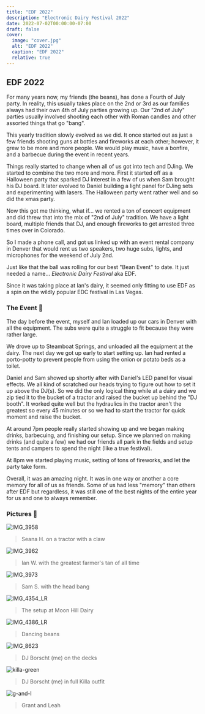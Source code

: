 ```yaml
---
title: "EDF 2022"
description: "Electronic Dairy Festival 2022"
date: 2022-07-02T00:00:00-07:00
draft: false
cover:
  image: "cover.jpg"
  alt: "EDF 2022"
  caption: "EDF 2022"
  relative: true
---
```


## EDF 2022

For many years now, my friends (the beans), has done a Fourth of July party. In reality, this usually takes place on the 2nd or 3rd as our families always had their own 4th of July parties growing up. Our "2nd of July" parties usually involved shooting each other with Roman candles and other assorted things that go "bang".

This yearly tradition slowly evolved as we did. It once started out as just a few friends shooting guns at bottles and fireworks at each other; however, it grew to be more and more people. We would play music, have a bonfire, and a barbecue during the event in recent years.

Things really started to change when all of us got into tech and DJing. We started to combine the two more and more. First it started off as a Halloween party that sparked DJ interest in a few of us when Sam brought his DJ board. It later evolved to Daniel building a light panel for DJing sets and experimenting with lasers. The Halloween party went rather well and so did the xmas party.

Now this got me thinking, what if... we rented a ton of concert equipment and did threw that into the mix of "2nd of July" tradition. We have a light board, multiple friends that DJ, and enough fireworks to get arrested three times over in Colorado.

So I made a phone call, and got us linked up with an event rental company in Denver that would rent us two speakers, two huge subs, lights, and microphones for the weekend of July 2nd.

Just like that the ball was rolling for our best "Bean Event" to date. It just needed a name... *Electronic Dairy Festival* aka EDF.

Since it was taking place at Ian's dairy, it seemed only fitting to use EDF as a spin on the wildly popular EDC festival in Las Vegas.

### The Event 🥳

The day before the event, myself and Ian loaded up our cars in Denver with all the equipment. The subs were quite a struggle to fit because they were rather large.

We drove up to Steamboat Springs, and unloaded all the equipment at the dairy. The next day we got up early to start setting up. Ian had rented a porto-potty to prevent people from using the onion or potato beds as a toilet.

Daniel and Sam showed up shortly after with Daniel's LED panel for visual effects. We all kind of scratched our heads trying to figure out how to set it up above the DJ(s). So we did the only logical thing while at a dairy and we zip tied it to the bucket of a tractor and raised the bucket up behind the "DJ booth". It worked quite well but the hydraulics in the tractor aren't the greatest so every 45 minutes or so we had to start the tractor for quick moment and raise the bucket.

At around 7pm people really started showing up and we began making drinks, barbecuing, and finishing our setup. Since we planned on making drinks (and quite a few) we had our friends all park in the fields and setup tents and campers to spend the night (like a true festival).

At 8pm we started playing music, setting of tons of fireworks, and let the party take form.

Overall, it was an amazing night. It was in one way or another a core memory for all of us as friends. Some of us had less "memory" than others after EDF but regardless, it was still one of the best nights of the entire year for us and one to always remember.

### Pictures 📸

![IMG_3958](IMG_3958.jpg)

> Seana H. on a tractor with a claw

![IMG_3962](IMG_3962.jpg)

> Ian W. with the greatest farmer's tan of all time

![IMG_3973](IMG_3973.jpg)

> Sam S. with the head bang

![IMG_4354_LR](IMG_4354_LR.jpg)

> The setup at Moon Hill Dairy

![IMG_4386_LR](IMG_4386_LR.jpg)

> Dancing beans

![IMG_8623](IMG_8623.jpg)

> DJ Borscht (me) on the decks

![killa-green](killa-green.jpg)

> DJ Borscht (me) in full Killa outfit

![g-and-l](g-and-l.jpg)

> Grant and Leah
